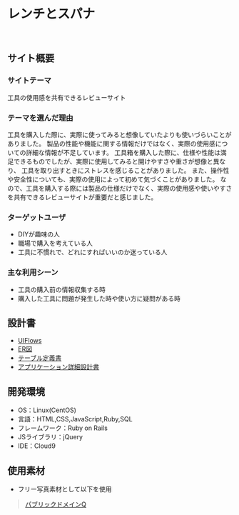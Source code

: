 # レンチとスパナ
​
## サイト概要
### サイトテーマ
​工具の使用感を共有できるレビューサイト
### テーマを選んだ理由
​工具を購入した際に、実際に使ってみると想像していたよりも使いづらいことがありました。
 製品の性能や機能に関する情報だけではなく、実際の使用感についての詳細な情報が不足しています。
 工具箱を購入した際に、仕様や性能は満足できるものでしたが、実際に使用してみると開けやすさや重さが想像と異なり、
 工具を取り出すときにストレスを感じることがありました。
 また、操作性や安全性についても、実際の使用によって初めて気づくことがありました。
 なので、工具を購入する際には製品の仕様だけでなく、実際の使用感や使いやすさを共有できるレビューサイトが重要だと感じました。
### ターゲットユーザ
 * DIYが趣味の人
 * 職場で購入を考えている人
 * 工具に不慣れで、どれにすればいいのか迷っている人

### 主な利用シーン
 * 工具の購入前の情報収集する時
 * 購入した工具に問題が発生した時や使い方に疑問がある時

## 設計書
 * [UIFlows](https://app.diagrams.net/#G1tlyPtFBAZ8SV8-snMcL8etu7MMGzLn6x#%7B%22pageId%22%3A%2248jVFMlgaSScSIEwnXbb%22%7D)
 * [ER図](https://app.diagrams.net/#G1ke13IG1g1tkZ5dlOmnZjmGBdlAN0qKGr#%7B%22pageId%22%3A%22LkA-50vI9zVlM_wPANrl%22%7D)
 * [テーブル定義書](https://docs.google.com/spreadsheets/d/1kZIcdf1ERcBKHwVdFhkK3prJIJivjBRRpHvuGgnDBF4/edit#gid=1044500859)
 * [アプリケーション詳細設計書](https://docs.google.com/spreadsheets/d/1rmB_sPW4DirqTmrMa-MmgvL2oMjw9KMeYQA0NbWf8DQ/edit#gid=549108681)
​
## 開発環境
- OS：Linux(CentOS)
- 言語：HTML,CSS,JavaScript,Ruby,SQL
- フレームワーク：Ruby on Rails
- JSライブラリ：jQuery
- IDE：Cloud9

## 使用素材
* フリー写真素材として以下を使用
>[パブリックドメインQ](https://publicdomainq.net/)